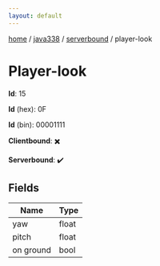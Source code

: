 ```yaml
---
layout: default
---
```


[home](/)  /  [java338](/protocol/java338)  /  [serverbound](/protocol/java338/serverbound)  /  player-look

# Player-look

**Id**: 15

**Id** (hex): 0F

**Id** (bin): 00001111

**Clientbound**: ✖️

**Serverbound**: ✔️

## Fields

Name | Type
---|---
yaw | float
pitch | float
on ground | bool

